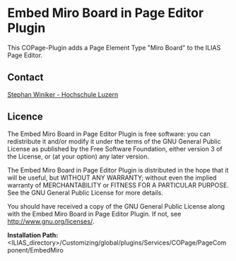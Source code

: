 Embed Miro Board in Page Editor Plugin
======================================
This COPage-Plugin adds a Page Element Type "Miro Board" to the ILIAS Page Editor.

Contact
-------
[Stephan Winiker - Hochschule Luzern](https://www.hslu.ch/de-ch/hochschule-luzern/ueber-uns/personensuche/profile/?pid=2939)

Licence
-------
The Embed Miro Board in Page Editor Plugin is free software: you can redistribute it and/or modify it under the terms of the GNU General Public License as published by the Free Software Foundation, either version 3 of the License, or (at your option) any later version.

The Embed Miro Board in Page Editor Plugin is distributed in the hope that it will be useful, but WITHOUT ANY WARRANTY; without even the implied warranty of MERCHANTABILITY or FITNESS FOR A PARTICULAR PURPOSE.  See the GNU General Public License for more details.

You should have received a copy of the GNU General Public License along with the Embed Miro Board in Page Editor Plugin.  If not, see <http://www.gnu.org/licenses/>.

**Installation Path:**
<ILIAS_directory>/Customizing/global/plugins/Services/COPage/PageComponent/EmbedMiro
